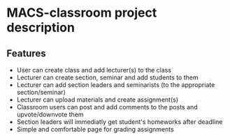# MACS-classroom project description

## Features
  * User can create class and add lecturer(s) to the class
  * Lecturer can create section, seminar and add students to them
  * Lecturer can add section leaders and seminarists (to the appropriate section/seminar)
  * Lecturer can upload materials and create assignment(s)
  * Classroom users can post and add comments to the posts and upvote/downvote them
  * Section leaders will immediatly get student's homeworks after deadline
  * Simple and comfortable page for grading assignments
